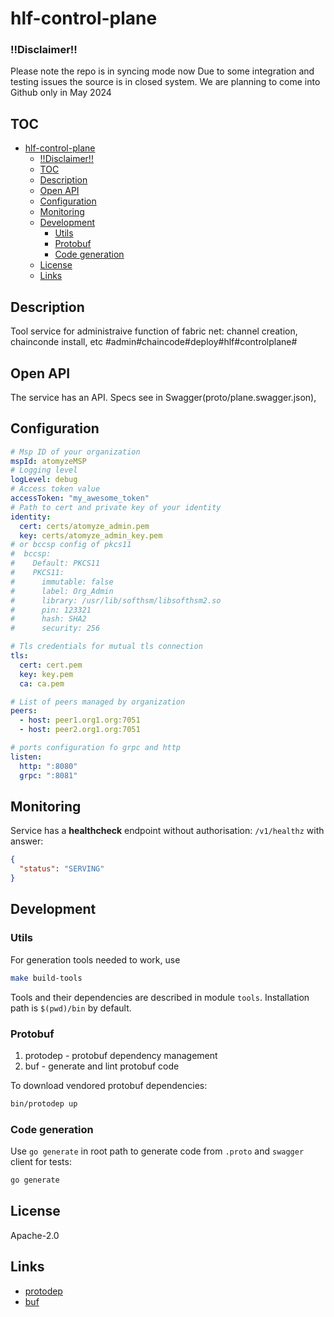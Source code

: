 # hlf-control-plane


### !!Disclaimer!!

Please note the repo is in syncing mode now Due to some integration and testing issues the source is in closed system. We are planning to come into Github only in May 2024


## TOC

- [hlf-control-plane](#hlf-control-plane)
    - [!!Disclaimer!!](#disclaimer)
  - [TOC](#toc)
  - [Description](#description)
  - [Open API](#open-api)
  - [Configuration](#configuration)
  - [Monitoring](#monitoring)
  - [Development](#development)
    - [Utils](#utils)
    - [Protobuf](#protobuf)
    - [Code generation](#code-generation)
  - [License](#license)
  - [Links](#links)

## Description

Tool service for administraive function of fabric net: channel creation, chainconde install, etc
#admin#chaincode#deploy#hlf#controlplane#

## Open API

The service has an API.  Specs see in Swagger(proto/plane.swagger.json),     

## Configuration

```yaml
# Msp ID of your organization
mspId: atomyzeMSP
# Logging level
logLevel: debug
# Access token value
accessToken: "my_awesome_token"
# Path to cert and private key of your identity
identity:
  cert: certs/atomyze_admin.pem
  key: certs/atomyze_admin_key.pem
# or bccsp config of pkcs11
#  bccsp:
#    Default: PKCS11
#    PKCS11:
#      immutable: false
#      label: Org_Admin
#      library: /usr/lib/softhsm/libsofthsm2.so
#      pin: 123321
#      hash: SHA2
#      security: 256

# Tls credentials for mutual tls connection
tls:
  cert: cert.pem
  key: key.pem
  ca: ca.pem

# List of peers managed by organization
peers:
  - host: peer1.org1.org:7051
  - host: peer2.org1.org:7051

# ports configuration fo grpc and http
listen:
  http: ":8080"
  grpc: ":8081"
```

## Monitoring

Service has a  **healthcheck** endpoint without authorisation: `/v1/healthz` with answer:
```json
{
  "status": "SERVING"
}
```

## Development

### Utils

For generation tools needed to work, use

```bash
make build-tools
```

Tools and their dependencies are described in module `tools`. Installation path is `$(pwd)/bin` by default.

### Protobuf

1. protodep - protobuf dependency management
2. buf - generate and lint protobuf code

To download vendored protobuf dependencies:

```bash
bin/protodep up
```

### Code generation

Use `go generate` in root path to generate code from `.proto` and `swagger` client for tests:

```bash
go generate
```

## License

Apache-2.0

## Links

- [protodep](https://github.com/stormcat24/protodep)
- [buf](https://buf.build)